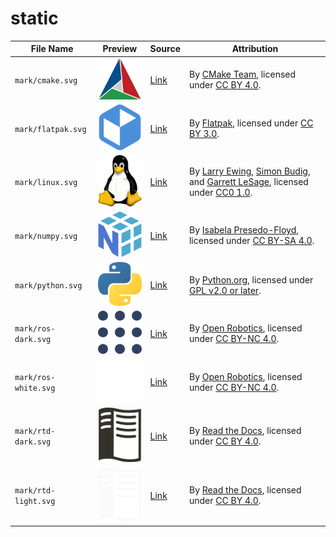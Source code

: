 # static

<table align="center">
  <thead>
    <tr>
      <th rowspan="1" colspan="1" align="center" style="text-align: center; vertical-align: middle;">File Name</th>
      <th rowspan="1" colspan="1" align="center" style="text-align: center; vertical-align: middle;">Preview</th>
      <th rowspan="1" colspan="1" align="center" style="text-align: center; vertical-align: middle;">Source</th>
      <th rowspan="1" colspan="1" align="center" style="text-align: center; vertical-align: middle;">Attribution</th>
    </tr>
  </thead>
  <tbody>
    <tr>
      <td><code>mark/cmake.svg</code></td>
      <td><img src="mark/cmake.svg" alt="cmake" width="100"/></td>
      <td><a href="https://commons.wikimedia.org/wiki/File:Cmake.svg">Link</a></td>
      <td>By <a href="https://cmake.org/">CMake Team</a>, licensed under <a href="https://creativecommons.org/licenses/by/4.0/">CC BY 4.0</a>.</td>
    </tr>
    <tr>
      <td><code>mark/flatpak.svg</code></td>
      <td><img src="mark/flatpak.svg" alt="flatpak" width="100"/></td>
      <td><a href="https://en.m.wikipedia.org/wiki/File:Flatpak_Logo.svg">Link</a></td>
      <td>By <a href="https://flatpak.org/">Flatpak</a>, licensed under <a href="https://creativecommons.org/licenses/by/3.0/">CC BY 3.0</a>.</td>
    </tr>
    <tr>
      <td><code>mark/linux.svg</code></td>
      <td><img src="mark/linux.svg" alt="linux" width="100"/></td>
      <td><a href="https://commons.wikimedia.org/wiki/File:Tux.svg">Link</a></td>
      <td>By <a href="http://www.isc.tamu.edu/~lewing/">Larry Ewing</a>, <a href="http://www.home.unix-ag.org/simon/">Simon Budig</a>, and <a href="https://github.com/garrett/Tux">Garrett LeSage</a>, licensed under <a href="https://creativecommons.org/publicdomain/zero/1.0/deed">CC0 1.0</a>.</td>
    </tr>
    <tr>
      <td><code>mark/numpy.svg</code></td>
      <td><img src="mark/numpy.svg" alt="numpy" width="100"/></td>
      <td><a href="https://github.com/numpy/numpy/blob/main/branding/logo/logomark/numpylogoicon.svg">Link</a></td>
      <td>By <a href="https://github.com/isabela-pf/">Isabela Presedo-Floyd</a>, licensed under <a href="https://creativecommons.org/licenses/by-sa/4.0/">CC BY-SA 4.0</a>.</td>
    </tr>
    <tr>
      <td><code>mark/python.svg</code></td>
      <td><img src="mark/python.svg" alt="python" width="100"/></td>
      <td><a href="https://commons.wikimedia.org/wiki/File:Python-logo-notext.svg">Link</a></td>
      <td>By <a href="https://www.python.org/">Python.org</a>, licensed under <a href="https://www.gnu.org/licenses/old-licenses/gpl-2.0.html">GPL v2.0 or later</a>.</td>
    </tr>
    <tr>
      <td><code>mark/ros-dark.svg</code></td>
      <td><img src="mark/ros-dark.svg" alt="ros-dark" width="100"/></td>
      <td><a href="https://github.com/ros-infrastructure/artwork/blob/master/orgunits/ros.svg">Link</a></td>
      <td>By <a href="https://www.openrobotics.org/">Open Robotics</a>, licensed under <a href="https://creativecommons.org/licenses/by-nc/4.0/">CC BY-NC 4.0</a>.</td>
    </tr>
    <tr>
      <td><code>mark/ros-white.svg</code></td>
      <td><img src="mark/ros-white.svg" alt="ros-white" width="100"/></td>
      <td><a href="https://github.com/ros-infrastructure/artwork/blob/master/orgunits/ros.svg">Link</a></td>
      <td>By <a href="https://www.openrobotics.org/">Open Robotics</a>, licensed under <a href="https://creativecommons.org/licenses/by-nc/4.0/">CC BY-NC 4.0</a>.</td>
    </tr>
    <tr>
      <td><code>mark/rtd-dark.svg</code></td>
      <td><img src="mark/rtd-dark.svg" alt="rtd-dark" width="100"/></td>
      <td><a href="https://brand-guidelines.readthedocs.org/branding.html">Link</a></td>
      <td>By <a href="https://about.readthedocs.com/">Read the Docs</a>, licensed under <a href="https://creativecommons.org/licenses/by/4.0/">CC BY 4.0</a>.</td>
    </tr>
    <tr>
      <td><code>mark/rtd-light.svg</code></td>
      <td><img src="mark/rtd-light.svg" alt="rtd-light" width="100"/></td>
      <td><a href="https://brand-guidelines.readthedocs.org/branding.html">Link</a></td>
      <td>By <a href="https://about.readthedocs.com/">Read the Docs</a>, licensed under <a href="https://creativecommons.org/licenses/by/4.0/">CC BY 4.0</a>.</td>
    </tr>
  </tbody>
</table>
